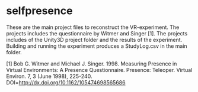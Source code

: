 # selfpresence

These are the main project files to reconstruct the VR-experiment. The projects includes the questionnaire by Witmer and Singer [1]. The projects includes of the Unity3D project folder and the results of the experiment. Building and running the experiment produces a StudyLog.csv in the main folder.

[1] Bob G. Witmer and Michael J. Singer. 1998. Measuring Presence in Virtual Environments: A Presence Questionnaire. Presence: Teleoper. Virtual Environ. 7, 3 (June 1998), 225-240. DOI=http://dx.doi.org/10.1162/105474698565686 

